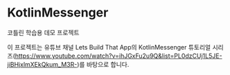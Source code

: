 # KotlinMessenger
코틀린 학습용 데모 프로젝트

이 프로젝트는 유튜브 채널 Lets Build That App의 KotlinMessenger 튜토리얼 시리즈(https://www.youtube.com/watch?v=ihJGxFu2u9Q&list=PL0dzCUj1L5JE-jiBHjxlmXEkQkum_M3R-)를
바탕으로 합니다. 
